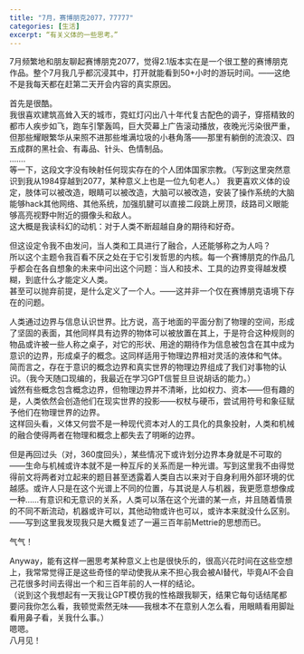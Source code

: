 ```yaml
---
title: "7月，赛博朋克2077，77777"
categories: [生活]
excerpt: “有关义体的一些思考。”
---
```


7月频繁地和朋友聊起赛博朋克2077，觉得2.1版本实在是一个很工整的赛博朋克作品。整个7月我几乎都沉浸其中，打开就能看到50+小时的游玩时间。——这绝不是我每天都在赶第二天开会内容的真实原因。  

首先是很酷。  
我很喜欢建筑高耸入天的城市，霓虹灯闪出八十年代复古配色的调子，穿搭精致的都市人疾步如飞，跑车引擎轰鸣，巨大荧幕上广告滚动播放，夜晚光污染很严重，但那些耀眼繁华从来照不进那些堆满垃圾的小巷角落——那里有躺倒的流浪汉、四五成群的黑社会、有毒品、针头、色情制品。  
…….  
等一下，这段文字没有映射任何现实存在的个人团体国家宗教。（写到这里突然意识到我从1984穿越到2077，某种意义上也是一位九旬老人。）
我更喜欢义体的设定，肢体可以被改造，眼睛可以被改造，大脑可以被改造，安装了操作系统的大脑能够hack其他网络、其他系统，加强肌腱可以直接二段跳上房顶，歧路司义眼能够高亮视野中附近的摄像头和敌人。  
这大概是我读科幻的动机：对于人类不断超越自身的期待和好奇。  

但这设定令我不由发问，当人类和工具进行了融合，人还能够称之为人吗？  
所以这个主题令我百看不厌之处在于它引发哲思的内核。每一个赛博朋克的作品几乎都会在各自想象的未来中问出这个问题：当人和技术、工具的边界变得越发模糊，到底什么才能定义人类。  
甚至可以抛弃前提，是什么定义了一个人。——这并非一个仅在赛博朋克语境下存在的问题。  

人类通过边界与信息认识世界。比方说，高于地面的平面分割了物理的空间，形成了坚固的表面，其他同样具有边界的物体可以被放置在其上，于是符合这种规则的物品或许被一些人称之桌子，对它的形状、用途的期待作为信息被包含在其中成为意识的边界，形成桌子的概念。这同样适用于物理边界相对灵活的液体和气体。  
简而言之，存在于意识的概念边界和真实世界的物理边界组成了我们对事物的认识。（我今天随口现编的，我最近在学习GPT信誓旦旦说胡话的能力。）  
诚然有些概念包含概念边界，但物理边界并不清晰，比如权力、资本——但有趣的是，人类依然会创造他们在现实世界的投影——权杖与硬币，尝试用符号和象征赋予他们在物理世界的边界。  
这样回头看，义体又何尝不是一种现代资本对人的工具化的具象投射，人类和机械的融合使得两者在物理和概念上都失去了明晰的边界。  

但是再回过头（对，360度回头），某些情况下或许划分边界本身就是不可取的——生命与机械或许本就不是一种互斥的关系而是一种光谱。写到这里我不由得觉得前文将两者对立起来的题目甚至透露着人类自古以来对于自身利用外部环境的优越感。或许人只是在这个光谱上不同的位置，与其说是人与机器，我更愿意想像成一种……有意识和无意识的关系，人类可以落在这个光谱的某一点，并且随着情景的不同不断流动，机器或许可以，其他动物或许也可以，或许本来就没什么区别。  
——写到这里我发现我只是大概复述了一遍三百年前Mettrie的思想而已。  

气气！  

Anyway，能有这样一圈思考某种意义上也是很快乐的，很高兴花时间在这些空想上，我常常觉得正是这些奇怪的举动使我从来不担心我会被AI替代，毕竟AI不会自己花很多时间去得出一个和三百年前的人一样的结论。  
（说到这个我想起有一天我让GPT模仿我的性格跟我聊天，结果它每句话结尾都要问我你怎么看，我顿觉索然无味——我根本不在意别人怎么看，用眼睛看用脚趾看用鼻子看，关我什么事。）  
嗯嗯。  
八月见！    